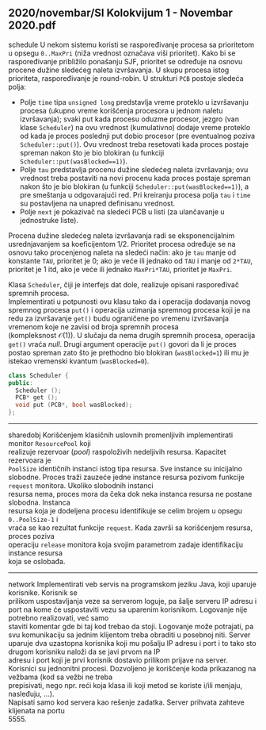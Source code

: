 2020/novembar/SI Kolokvijum 1 - Novembar 2020.pdf
--------------------------------------------------------------------------------
schedule
U nekom sistemu koristi se raspoređivanje procesa sa prioritetom u opsegu `0..MaxPri` (niža vrednost označava viši prioritet). Kako bi se raspoređivanje približilo ponašanju SJF, prioritet 
se  određuje  na  osnovu  procene  dužine  sledećeg  naleta  izvršavanja.  U  skupu  procesa  istog  
prioriteta, raspoređivanje je round-robin. U strukturi `PCB` postoje sledeća polja:

- Polje `time`  tipa  `unsigned long`  predstavlja  vreme  proteklo  u  izvršavanju  procesa  (ukupno  vreme  korišćenja  procesora  u  jednom  naletu  izvršavanja);  svaki  put  kada  procesu   oduzme   procesor,   jezgro   (van   klase `Scheduler`)   na   ovu   vrednost   (kumulativno)  dodaje  vreme  proteklo  od  kada  je  proces  poslednji  put  dobio  procesor  (pre  eventualnog  poziva  `Scheduler::put()`).  Ovu  vrednost  treba  resetovati  kada  proces      postaje      spreman      nakon      što      je      bio      blokiran      (u      funkciji      `Scheduler::put(wasBlocked==1)`).  
- Polje `tau`  predstavlja  procenu  dužine  sledećeg  naleta  izvršavanja;  ovu  vrednost  treba  postaviti  na  novi  procenu  kada  proces  postaje  spreman  nakon  što  je  bio  blokiran  (u  funkciji `Scheduler::put(wasBlocked==1)`), a pre smeštanja u odgovarajući red. Pri kreiranju procesa polja 
`tau` i `time` su postavljena na unapred definisanu vrednost. 
- Polje `next` je pokazivač na sledeći PCB u listi (za ulančavanje u jednostruke liste).

Procena  dužine  sledećeg  naleta  izvršavanja  radi  se  eksponencijalnim  usrednjavanjem  sa  koeficijentom 1/2. Prioritet procesa određuje se na osnovu tako procenjenog naleta na sledeći 
način: ako je `tau` manje od konstante `TAU`, prioritet je 0; ako je veće ili jednako od `TAU` i manje 
od `2*TAU`, prioritet je 1 itd, ako je veće ili jednako `MaxPri*TAU`, prioritet je `MaxPri`. 

Klasa `Scheduler`, čiji  je  interfejs  dat  dole,  realizuje  opisani  raspoređivač  spremnih  procesa.  
Implementirati u potpunosti ovu klasu tako da i operacija dodavanja novog spremnog procesa `put()`  i  operacija  uzimanja  spremnog  procesa  koji  je  na  redu  za  izvršavanje  `get()`  budu  ograničene  po  vremenu  izvršavanja  vremenom  koje  ne  zavisi  od  broja  spremnih  procesa  
(kompleksnost $\mathcal{O}(1)$). U slučaju da nema drugih spremnih procesa, operacija `get()` vraća *null*. 
Drugi argument operacije `put()` govori da li je proces postao spreman zato što je prethodno bio blokiran (`wasBlocked=1`) ili mu je istekao vremenski kvantum (`wasBlocked=0`).
```cpp
class Scheduler {
public:  
  Scheduler (); 
  PCB* get (); 
  void put (PCB*, bool wasBlocked); 
}; 
```

--------------------------------------------------------------------------------
sharedobj
Korišćenjem  klasičnih  uslovnih  promenljivih  implementirati  monitor  `ResourcePool`  koji  
realizuje  rezervoar  (*pool*)  raspoloživih  nedeljivih  resursa.  Kapacitet  rezervoara  je  
`PoolSize` identičnih instanci istog tipa resursa. Sve instance su inicijalno slobodne. Proces traži zauzeće 
jedne  instance  resursa  pozivom  funkcije  `request`  monitora.  Ukoliko  slobodnih  instanci  
resursa  nema,  proces  mora  da  čeka  dok  neka  instanca  resursa  ne  postane  slobodna.  Instanca  
resursa  koja  je  dodeljena  procesu  identifikuje  se  celim  brojem  u  opsegu  `0..PoolSize-1`  i  
vraća  se  kao  rezultat  funkcije  `request`.  Kada  završi  sa  korišćenjem  resursa,  proces  poziva  
operaciju `release`  monitora  koja  svojim  parametrom  zadaje  identifikaciju  instance  resursa  
koja se oslobađa.
 
--------------------------------------------------------------------------------
network
Implementirati  veb  servis  na  programskom  jeziku  Java,  koji  uparuje  korisnike.  Korisnik  se  
prilikom uspostavljanja veze sa serverom loguje, pa šalje serveru IP adresu i port na kome će 
uspostaviti  vezu  sa  uparenim  korisnikom.  Logovanje  nije  potrebno  realizovati,  već  samo  
staviti komentar gde bi taj kod trebao da stoji. Logovanje može potrajati, pa svu komunikaciju 
sa jednim klijentom treba obraditi u posebnoj niti. Server uparuje dva uzastopna korisnika koji 
mu  pošalju  IP  adresu  i  port  i  to  tako  sto  drugom  korisniku  naloži  da  se  javi  prvom  na  IP  
adresu i port koji je prvi korisnik dostavio prilikom prijave na server. Korisnici su jednonitni 
procesi.  Dozvoljeno  je  korišćenje  koda  prikazanog  na  vežbama  (kod  sa  vežbi  ne  treba  
prepisivati,  nego  npr.  reći  koja  klasa  ili  koji  metod  se  koriste  i/ili  menjaju,  nasleđuju,  ...).  
Napisati  samo  kod  servera  kao  rešenje  zadatka.  Server  prihvata  zahteve  klijenata  na  portu  
5555. 
